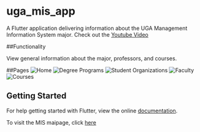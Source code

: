 # uga_mis_app

A Flutter application delivering information about the UGA Management Information System major.
Check out the [Youtube Video](https://www.youtube.com/watch?v=19AlyMmH1dQ&feature=youtu.be)

##Functionality

View general information about the major, professors, and courses.

##Pages
![Home](https://i.imgur.com/lV9VeXQ.png)
![Degree Programs](https://i.imgur.com/f5JXbjq.png)
![Student Organizations](https://i.imgur.com/g8Mit00.png)
![Faculty](https://i.imgur.com/D8C5E6B.png)
![Courses](https://i.imgur.com/kUdDNe7.png)

## Getting Started

For help getting started with Flutter, view the online
[documentation](https://flutter.io/).

To visit the MIS maipage, click [here](https://http://www.terry.uga.edu/academics/offices/management-information-systems)
